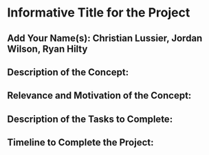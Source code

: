# Informative Title for the Project

## Add Your Name(s): Christian Lussier, Jordan Wilson, Ryan Hilty

## Description of the Concept:

## Relevance and Motivation of the Concept:

## Description of the Tasks to Complete:

## Timeline to Complete the Project:
